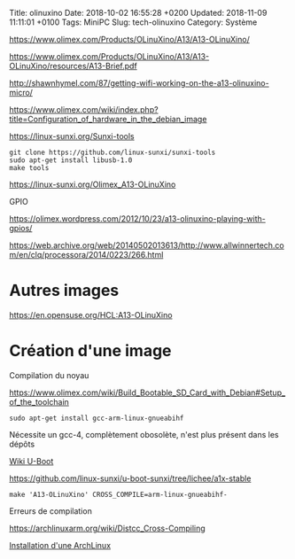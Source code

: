 Title:  olinuxino
Date:   2018-10-02 16:55:28 +0200
Updated: 2018-11-09 11:11:01 +0100
Tags: MiniPC
Slug: tech-olinuxino
Category: Système


<https://www.olimex.com/Products/OLinuXino/A13/A13-OLinuXino/>

<https://www.olimex.com/Products/OLinuXino/A13/A13-OLinuXino/resources/A13-Brief.pdf>

<http://shawnhymel.com/87/getting-wifi-working-on-the-a13-olinuxino-micro/>

<https://www.olimex.com/wiki/index.php?title=Configuration_of_hardware_in_the_debian_image>

<https://linux-sunxi.org/Sunxi-tools>

	git clone https://github.com/linux-sunxi/sunxi-tools
	sudo apt-get install libusb-1.0
	make tools

<https://linux-sunxi.org/Olimex_A13-OLinuXino>

GPIO

<https://olimex.wordpress.com/2012/10/23/a13-olinuxino-playing-with-gpios/>

<https://web.archive.org/web/20140502013613/http://www.allwinnertech.com/en/clq/processora/2014/0223/266.html>

# Autres images

<https://en.opensuse.org/HCL:A13-OLinuXino>

# Création d'une image

Compilation du noyau

<https://www.olimex.com/wiki/Build_Bootable_SD_Card_with_Debian#Setup_of_the_toolchain>

	sudo apt-get install gcc-arm-linux-gnueabihf
	
Nécessite un gcc-4, complètement obosolète, n'est plus présent dans les dépôts

[Wiki U-Boot](https://github.com/linux-sunxi/u-boot-sunxi/wiki)

<https://github.com/linux-sunxi/u-boot-sunxi/tree/lichee/a1x-stable>

	make 'A13-OLinuXino' CROSS_COMPILE=arm-linux-gnueabihf-

Erreurs de compilation

<https://archlinuxarm.org/wiki/Distcc_Cross-Compiling>

[Installation d'une ArchLinux](/dev/2018/11/10/olinuxino-a13-archlinux.html)
